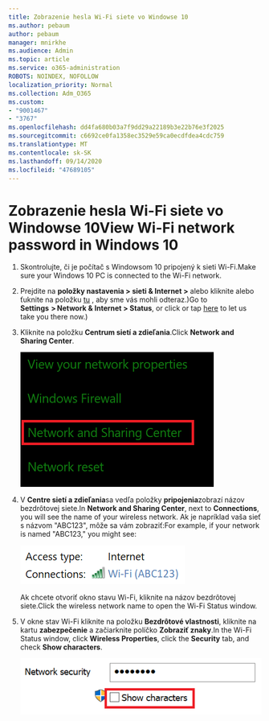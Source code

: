 ```yaml
---
title: Zobrazenie hesla Wi-Fi siete vo Windowse 10
ms.author: pebaum
author: pebaum
manager: mnirkhe
ms.audience: Admin
ms.topic: article
ms.service: o365-administration
ROBOTS: NOINDEX, NOFOLLOW
localization_priority: Normal
ms.collection: Adm_O365
ms.custom:
- "9001467"
- "3767"
ms.openlocfilehash: dd4fa680b03a7f9dd29a22189b3e22b76e3f2025
ms.sourcegitcommit: c6692ce0fa1358ec3529e59ca0ecdfdea4cdc759
ms.translationtype: MT
ms.contentlocale: sk-SK
ms.lasthandoff: 09/14/2020
ms.locfileid: "47689105"
---
```

# <a name="view-wi-fi-network-password-in-windows-10"></a><span data-ttu-id="fde88-102">Zobrazenie hesla Wi-Fi siete vo Windowse 10</span><span class="sxs-lookup"><span data-stu-id="fde88-102">View Wi-Fi network password in Windows 10</span></span>

1. <span data-ttu-id="fde88-103">Skontrolujte, či je počítač s Windowsom 10 pripojený k sieti Wi-Fi.</span><span class="sxs-lookup"><span data-stu-id="fde88-103">Make sure your Windows 10 PC is connected to the Wi-Fi network.</span></span>

2. <span data-ttu-id="fde88-104">Prejdite na **položky nastavenia > sieti & Internet >** alebo kliknite alebo ťuknite na položku [tu](ms-settings:network?activationSource=GetHelp) , aby sme vás mohli odteraz.)</span><span class="sxs-lookup"><span data-stu-id="fde88-104">Go to **Settings  > Network & Internet  > Status**, or click or tap [here](ms-settings:network?activationSource=GetHelp) to let us take you there now.)</span></span>

3. <span data-ttu-id="fde88-105">Kliknite na položku **Centrum sietí a zdieľania**.</span><span class="sxs-lookup"><span data-stu-id="fde88-105">Click **Network and Sharing Center**.</span></span>

    ![Centrum sietí a zdieľania.](media/network-sharing-center.png)

4. <span data-ttu-id="fde88-107">V **Centre sietí a zdieľania**sa vedľa položky **pripojenia**zobrazí názov bezdrôtovej siete.</span><span class="sxs-lookup"><span data-stu-id="fde88-107">In **Network and Sharing Center**, next to **Connections**, you will see the name of your wireless network.</span></span> <span data-ttu-id="fde88-108">Ak je napríklad vaša sieť s názvom "ABC123", môže sa vám zobraziť:</span><span class="sxs-lookup"><span data-stu-id="fde88-108">For example, if your network is named "ABC123," you might see:</span></span>

    ![Sieťové pripojenia.](media/network-connections.png)

    <span data-ttu-id="fde88-110">Ak chcete otvoriť okno stavu Wi-Fi, kliknite na názov bezdrôtovej siete.</span><span class="sxs-lookup"><span data-stu-id="fde88-110">Click the wireless network name to open the Wi-Fi Status window.</span></span> 

5. <span data-ttu-id="fde88-111">V okne stav Wi-Fi kliknite na položku **Bezdrôtové vlastnosti**, kliknite na kartu **zabezpečenie** a začiarknite políčko **Zobraziť znaky**.</span><span class="sxs-lookup"><span data-stu-id="fde88-111">In the Wi-Fi Status window, click **Wireless Properties**, click the **Security** tab, and check **Show characters**.</span></span>

    ![Zobraziť znaky hesla Wi-Fi.](media/show-password-characters.png)

